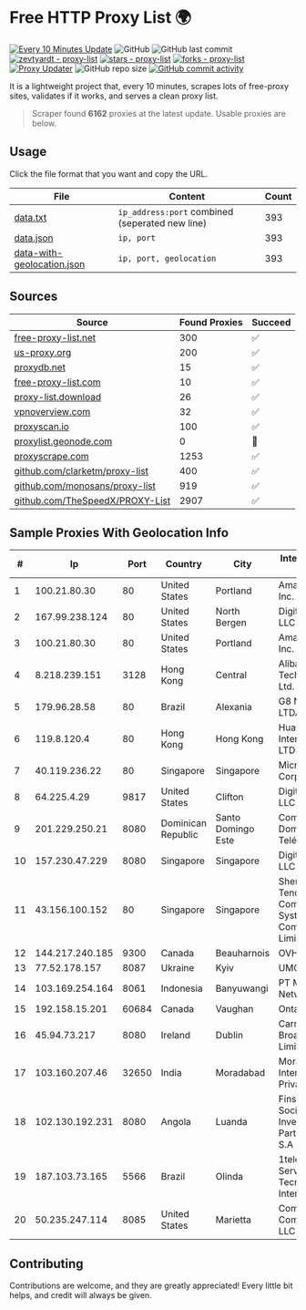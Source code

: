 
# Free HTTP Proxy List 🌍

[![Every 10 Minutes Update](https://github.com/mertguvencli/http-proxy-list/actions/workflows/main.yml/badge.svg?branch=main)](https://github.com/mertguvencli/http-proxy-list/actions/workflows/main.yml)
![GitHub](https://img.shields.io/github/license/mertguvencli/http-proxy-list)
![GitHub last commit](https://img.shields.io/github/last-commit/mertguvencli/http-proxy-list)
[![zevtyardt - proxy-list](https://img.shields.io/static/v1?label=zevtyardt&message=proxy-list&color=blue&logo=github)](https://github.com/zevtyardt/proxy-list "Go to GitHub repo")
[![stars - proxy-list](https://img.shields.io/github/stars/zevtyardt/proxy-list?style=social)](https://github.com/zevtyardt/proxy-list)
[![forks - proxy-list](https://img.shields.io/github/forks/zevtyardt/proxy-list?style=social)](https://github.com/zevtyardt/proxy-list)
[![Proxy Updater](https://github.com/zevtyardt/proxy-list/workflows/Proxy%20Updater/badge.svg)](https://github.com/zevtyardt/proxy-list/actions?query=workflow:"Proxy+Updater")
![GitHub repo size](https://img.shields.io/github/repo-size/zevtyardt/proxy-list)
[![GitHub commit activity](https://img.shields.io/github/commit-activity/m/zevtyardt/proxy-list?logo=commits)](https://github.com/zevtyardt/proxy-list/commits/main)

It is a lightweight project that, every 10 minutes, scrapes lots of free-proxy sites, validates if it works, and serves a clean proxy list.

> Scraper found **6162** proxies at the latest update. Usable proxies are below.

## Usage

Click the file format that you want and copy the URL.

|File|Content|Count|
|----|-------|-----|
|[data.txt](https://raw.githubusercontent.com/mertguvencli/http-proxy-list/main/proxy-list/data.txt)|`ip_address:port` combined (seperated new line)|393|
|[data.json](https://raw.githubusercontent.com/mertguvencli/http-proxy-list/main/proxy-list/data.json)|`ip, port`|393|
|[data-with-geolocation.json](https://raw.githubusercontent.com/mertguvencli/http-proxy-list/main/proxy-list/data-with-geolocation.json)|`ip, port, geolocation`|393|

## Sources

|Source|Found Proxies|Succeed|
|------|-------------|-------|
|[free-proxy-list.net](https://free-proxy-list.net)|300|✅|
|[us-proxy.org](https://www.us-proxy.org)|200|✅|
|[proxydb.net](http://proxydb.net)|15|✅|
|[free-proxy-list.com](https://free-proxy-list.com/?page=&port=&type%5B%5D=http&type%5B%5D=https&up_time=0&search=Search)|10|✅|
|[proxy-list.download](https://www.proxy-list.download/HTTP)|26|✅|
|[vpnoverview.com](https://vpnoverview.com/privacy/anonymous-browsing/free-proxy-servers)|32|✅|
|[proxyscan.io](https://www.proxyscan.io)|100|✅|
|[proxylist.geonode.com](https://proxylist.geonode.com/api/proxy-list?limit=300&page=1&sort_by=lastChecked&sort_type=desc&protocols=http,https)|0|🚫|
|[proxyscrape.com](https://api.proxyscrape.com/v2/?request=displayproxies&protocol=http&timeout=10000&country=all&ssl=all&anonymity=all)|1253|✅|
|[github.com/clarketm/proxy-list](https://raw.githubusercontent.com/clarketm/proxy-list/master/proxy-list-raw.txt)|400|✅|
|[github.com/monosans/proxy-list](https://raw.githubusercontent.com/monosans/proxy-list/main/proxies/http.txt)|919|✅|
|[github.com/TheSpeedX/PROXY-List](https://raw.githubusercontent.com/TheSpeedX/PROXY-List/master/http.txt)|2907|✅|


## Sample Proxies With Geolocation Info

|#|Ip|Port|Country|City|Internet Service Provider|
|-|--|----|-------|----|-------------------------|
|1|100.21.80.30|80|United States|Portland|Amazon.com, Inc.|
|2|167.99.238.124|80|United States|North Bergen|DigitalOcean, LLC|
|3|100.21.80.30|80|United States|Portland|Amazon.com, Inc.|
|4|8.218.239.151|3128|Hong Kong|Central|Alibaba (US) Technology Co., Ltd.|
|5|179.96.28.58|80|Brazil|Alexania|G8 NETWORKS LTDA|
|6|119.8.120.4|80|Hong Kong|Hong Kong|Huawei International Pte. LTD|
|7|40.119.236.22|80|Singapore|Singapore|Microsoft Corporation|
|8|64.225.4.29|9817|United States|Clifton|DigitalOcean, LLC|
|9|201.229.250.21|8080|Dominican Republic|Santo Domingo Este|Compañía Dominicana de Teléfonos S. A.|
|10|157.230.47.229|8080|Singapore|Singapore|DigitalOcean, LLC|
|11|43.156.100.152|80|Singapore|Singapore|Shenzhen Tencent Computer Systems Company Limited|
|12|144.217.240.185|9300|Canada|Beauharnois|OVH SAS|
|13|77.52.178.157|8087|Ukraine|Kyiv|UMC|
|14|103.169.254.164|8061|Indonesia|Banyuwangi|PT Master Star Network|
|15|192.158.15.201|60684|Canada|Vaughan|Ontario Inc.|
|16|45.94.73.217|8080|Ireland|Dublin|Carnsore Broadband Limited|
|17|103.160.207.46|32650|India|Moradabad|Moradabad Internet Services Private Limited|
|18|102.130.192.231|8080|Angola|Luanda|Finstar - Sociedade de Investimento e Participacoes S.A|
|19|187.103.73.165|5566|Brazil|Olinda|1telecom Servicos De Tecnologia EM Internet Ltda|
|20|50.235.247.114|8085|United States|Marietta|Comcast Cable Communications, LLC|



## Contributing

Contributions are welcome, and they are greatly appreciated! Every
little bit helps, and credit will always be given.

